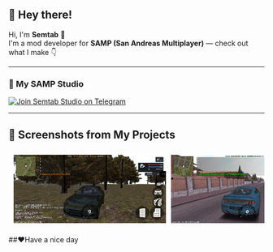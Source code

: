 ## 👋 Hey there!

Hi, I'm **Semtab** 🙌  
I'm a mod developer for **SAMP (San Andreas Multiplayer)** — check out what I make 👇

---

### 🔧 My SAMP Studio

[![Join Semtab Studio on Telegram](https://img.shields.io/badge/-Join%20Semtab%20Studio%20on%20Telegram-2CA5E0?style=for-the-badge&logo=telegram&logoColor=white)](https://t.me/semtabstudio)

---

## 📸 Screenshots from My Projects

<div align="center">

  <div style="display: flex; overflow-x: auto; gap: 10px; padding: 10px;">
    <img src="Pictures/photo_2025-06-28_16-51-48.jpg" width="300" />
    <img src="Pictures/photo_2025-06-30_08-09-01.jpg" width="300" />
    <img src="Pictures/photo_2025-07-21_14-25-13.jpg" width="300" />
  </div>
</div>

##❤️Have a nice day
